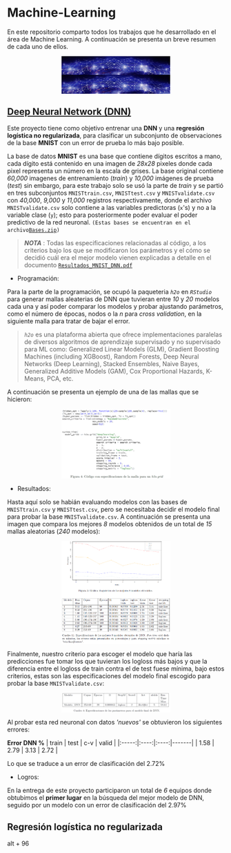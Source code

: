 # Machine-Learning

En este repositorio comparto todos los trabajos que he desarrollado en el área de Machine Learning. A continuación se presenta un breve resumen de cada uno de ellos.

<img src="Deep Neural Network (DNN)/Media/dnn.jpg" width="50%" style="display: block; margin: auto;" /><img src="Deep Neural Network (DNN)/Media/dnn.jpg" width="50%" style="display: block; margin: auto;" />

## [Deep Neural Network (DNN)](https://github.com/MMiranda777/Machine-Learning/tree/main/Deep%20Neural%20Network%20(DNN))

Este proyecto tiene como objetivo entrenar una **DNN** y una **regresión logística no regularizada**, para clasificar un subconjunto de observaciones de la base **MNIST** con un error de prueba lo más bajo posible.

La base de datos **MNIST** es una base que contiene dígitos escritos a mano, cada dígito está contenido en una imagen de _28x28_ pixeles donde cada pixel representa un número en la escala de grises. La base original contiene _60,000_ imagenes de entrenamiento (_train_) y _10,000_ imágenes de prueba (*test*) sin embargo, para este trabajo solo se usó la parte de _train_ y se partió en tres subconjuntos `MNISTtrain.csv`, `MNISTtest.csv` y `MNISTvalidate.csv` con _40,000_, _9,000_ y _11,000_ registros respectivamente, donde el archivo `MNISTvalidate.csv` solo contiene a las variables predictoras (`x`'s) y no a la variable clase (`y`); esto para posteriormente poder evaluar el poder predictivo de la red neuronal. `(Estas bases se encuentran en el archivo`[`Bases.zip`](https://github.com/MMiranda777/Machine-Learning/blob/main/Deep%20Neural%20Network%20(DNN)/Bases.zip)`)`

> _**NOTA**_ : Todas las especificaciones relacionadas al código, a los criterios bajo los que se modificaron los parámetros y el cómo se decidió cuál era el mejor modelo vienen explicadas a detalle en el documento [`Resultados_MNIST_DNN.pdf`](https://github.com/MMiranda777/Machine-Learning/blob/main/Deep%20Neural%20Network%20(DNN)/Resultados_MNIST_DNN.pdf)

- Programación:

Para la parte de la programación, se ocupó la paqueteria _`h2o`_ en _`RStudio`_ para generar mallas aleaterias de DNN que tuvieran entre _10_ y _20_ modelos cada una y así poder comparar los modelos y probar ajustando parámetros, como el número de épocas, nodos o la _n_ para _cross validation_, en la siguiente malla para tratar de bajar el error.

>_`h2o`_ es una plataforma abierta que ofrece implementaciones paralelas de diversos algoritmos de aprendizaje supervisado y no supervisado para ML como: Generalized Linear Models (GLM), Gradient Boosting Machines (including XGBoost), Random Forests, Deep Neural Networks (Deep Learning), Stacked Ensembles, Naive Bayes, Generalized Additive Models (GAM), Cox Proportional Hazards, K-Means, PCA, etc.

A continuación se presenta un ejemplo de una de las mallas que se hicieron:

<img src="Deep Neural Network (DNN)/Media/im2.png" width="50%" style="display: block; margin: auto;" />

- Resultados:

Hasta aquí solo se habián evaluando modelos con las bases de  `MNISTtrain.csv` y `MNISTtest.csv`, pero se necesitaba decidir el modelo final para probar la base  `MNISTvalidate.csv`. A continuación se presenta una imagen que compara los mejores _8_ modelos obtenidos de un total de _15_ mallas aleatorias (_240_ modelos):

<img src="Deep Neural Network (DNN)/Media/im1.png" width="50%" style="display: block; margin: auto;" />

Finalmente, nuestro criterio para escoger el modelo que haría las predicciones fue tomar los que tuvieran los logloss más bajos y que la diferencia entre el logloss de train contra el de test fuese mínima, bajo estos criterios, estas son las especificaciones del modelo final escogido para probar la base `MNISTvalidate.csv`:

<img src="Deep Neural Network (DNN)/Media/im3.png" width="50%" style="display: block; margin: auto;" />

Al probar esta red neuronal con datos _'nuevos'_ se obtuvieron los siguientes errores:

**Error DNN %**
| train | test |  c-v | valid |
|:-----:|:----:|:----:|-------|
| 1.58  | 2.79 | 3.13 | 2.72  |

Lo que se traduce a un error de clasificación del 2.72%

- Logros:

En la entrega de este proyecto participaron un total de _6_ equipos donde obtubimos el **primer lugar** en la búsqueda del mejor modelo de DNN, seguido por un modelo con un error de clasificación del 2.97%

## Regresión logística no regularizada 



alt + 96
